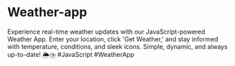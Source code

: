# Weather-app
Experience real-time weather updates with our JavaScript-powered Weather App. Enter your location, click 'Get Weather,' and stay informed with temperature, conditions, and sleek icons. Simple, dynamic, and always up-to-date! 🌦️⛈️ #JavaScript #WeatherApp
